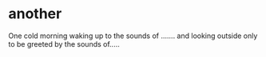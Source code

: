 # another
One cold morning waking up to the sounds of ....... and looking outside only to be greeted by the sounds of.....
